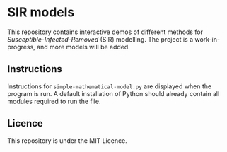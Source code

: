 # SIR models

This repository contains interactive demos of different methods for _Susceptible-Infected-Removed_ (SIR) modelling. The project is a work-in-progress, and more models will be added.

## Instructions
Instructions for `simple-mathematical-model.py` are displayed when the program is run. A default installation of Python should already contain all modules required to run the file.

## Licence
This repository is under the MIT Licence.